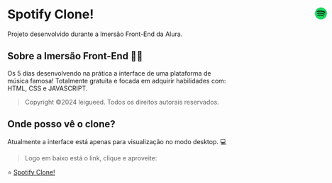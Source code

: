 # Spotify Clone! <img src="./assets/spotify.png" width="30px" style="position: absolute; right: 10px">

Projeto desenvolvido durante a Imersão Front-End da Alura.

## Sobre a Imersão Front-End 🤿💙

<p>Os 5 dias desenvolvendo na prática a interface de uma plataforma de música famosa! Totalmente gratuita e focada em adquirir habilidades com: HTML, CSS e JAVASCRIPT.</p>

> Copyright ©2024 leigueed. Todos os direitos autorais reservados.

## Onde posso vê o clone?
Atualmente a interface está apenas para visualização no modo desktop. 💻

> Logo em baixo está o link, clique e aproveite:
<p>⭐ <a href="https://leigueed.github.io/spotify-imersao/"> Spotify Clone! </a></p>
